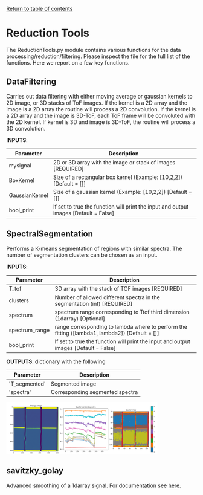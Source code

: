 [Return to table of contents](index.md)<br/>
# Reduction Tools
The ReductionTools.py module contains various functions for the data processing/reduction/filtering.
Please inspect the file for the full list of the functions. Here we report on a few key functions.

## DataFiltering
Carries out data filtering with either moving average or gaussian kernels to 2D image, or 3D stacks of ToF images.
If the kernel is a 2D array and the image is a 2D array the routine will process a 2D convolution. If the kernel is a 2D array and the image is 3D-ToF, each ToF frame will be convoluted with the 2D kernel. If kernel is 3D and image is 3D-ToF, the routine will process a 3D convolution.

__INPUTS__:

|Parameter| Description|
|----------|------------|
| mysignal | 2D or 3D array with the image or stack of images [REQUIRED]|
| BoxKernel | Size of a rectangular box kernel (Example: [10,2,2]) [Default = []]|
| GaussianKernel | Size of a gaussian kernel (Example: [10,2,2])  [Default = []]|
| bool_print | If set to true the function will print the input and output images [Default = False]|

## SpectralSegmentation
Performs a K-means segmentation of regions with similar spectra. The number of segmentation clusters can be chosen as an input.

__INPUTS__:

|Parameter| Description|
|----------|------------|
| T_tof | 3D array with the stack of TOF images [REQUIRED]|
| clusters | Number of allowed different spectra in the segmentation (int) [REQUIRED]|
| spectrum | spectrum range corresponding to Ttof third dimension (1darray) [Optional]|
| spectrum_range | range corresponding to lambda where to perform the fitting ([lambda1, lambda2]) [Default = []]|
| bool_print | If set to true the function will print the input and output images [Default = False]|

__OUTPUTS__: dictionary with the following

|Parameter| Description|
|----------|------------|
| 'T_segmented' | Segmented image |
| 'spectra' | Corresponding segmented spectra |

<img width="400" alt="Edge sample" src="Figures/reduction_tools-SpectralSegmentation_example.png"><br />

## savitzky_golay
Advanced smoothing of a 1darray signal. For documentation see [here](https://scipy-cookbook.readthedocs.io/items/SavitzkyGolay.html).
